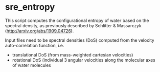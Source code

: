 # sre_entropy
This script computes the configurational entropy of water based on the spectral density,
as previously described by Schlitter & Massarczyk (http://arxiv.org/abs/1909.04726).

Input files need to be spectral densities (DoS) computed from the velocity auto-correlation function, 
i.e.
  - translational DoS (from mass-weighted cartesian velocities)
  - rotational DoS (individual 3 angular velocities along
    the molecular axes of water molecules

